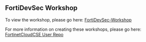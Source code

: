 ## FortiDevSec Workshop

To view the workshop, please go here: [FortiDevSec-Workshop](https://fortinetcloudcse.github.io/FortiDevSec-Workshop/)

For more information on creating these workshops, please go here: [FortinetCloudCSE User Repo](https://fortinetcloudcse.github.io/UserRepo/) 
